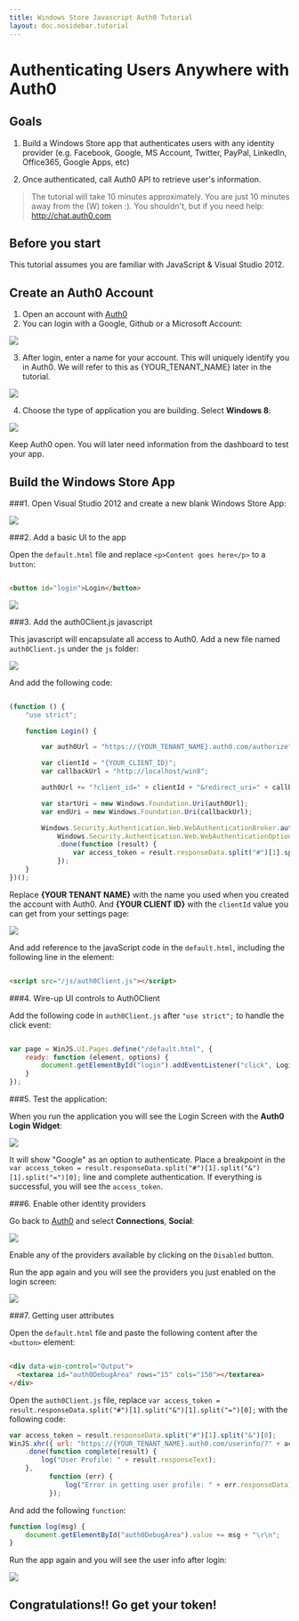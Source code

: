 ```yaml
---
title: Windows Store Javascript Auth0 Tutorial
layout: doc.nosidebar.tutorial
---
```


# Authenticating Users Anywhere with Auth0

## Goals

1. Build a Windows Store app that authenticates users with any identity provider (e.g. Facebook, Google, MS Account, Twitter, PayPal, LinkedIn, Office365, Google Apps, etc)

2. Once authenticated, call Auth0 API to retrieve user's information.

> The tutorial will take 10 minutes approximately. You are just 10 minutes away from the (W) token :). You shouldn't, but if you need help: http://chat.auth0.com

## Before you start

This tutorial assumes you are familiar with JavaScript & Visual Studio 2012.

## Create an Auth0 Account

1. Open an account with [Auth0](https://developers.auth0.com)
2. You can login with a Google, Github or a Microsoft Account:

![](../media/articles/windowsstore-js-auth0-tutorial/3dmCI.png)

3. After login, enter a name for your account. This will uniquely identify you in Auth0. We will refer to this as {YOUR_TENANT_NAME} later in the tutorial.

![](../media/articles/windowsstore-js-auth0-tutorial/3dmFE.png)

4. Choose the type of application you are building. Select __Windows 8__:

![](../media/articles/windowsstore-js-auth0-tutorial/3drhv.png)

Keep Auth0 open. You will later need information from the dashboard to test your app.

## Build the Windows Store App

###1. Open Visual Studio 2012 and create a new blank Windows Store App:

![](../media/articles/windowsstore-js-auth0-tutorial/windowsstore-javascript-step1.png)

###2. Add a basic UI to the app

Open the `default.html` file and replace `<p>Content goes here</p>` to a `button`:

```html

<button id="login">Login</button>
```

![](../media/articles/windowsstore-js-auth0-tutorial/windowsstore-javascript-step2.png)

###3. Add the auth0Client.js javascript

This javascript will encapsulate all access to Auth0. Add a new file named `auth0Client.js` under the `js` folder:

![](../media/articles/windowsstore-js-auth0-tutorial/windowsstore-javascript-step3.png)

And add the following code:

```javascript

(function () {
    "use strict";

    function Login() {

        var auth0Url = "https://{YOUR_TENANT_NAME}.auth0.com/authorize";

        var clientId = "{YOUR_CLIENT_ID}";
        var callbackUrl = "http://localhost/win8";

        auth0Url += "?client_id=" + clientId + "&redirect_uri=" + callbackUrl + "&response_type=token&scope=openid";

        var startUri = new Windows.Foundation.Uri(auth0Url);
        var endUri = new Windows.Foundation.Uri(callbackUrl);

        Windows.Security.Authentication.Web.WebAuthenticationBroker.authenticateAsync(
            Windows.Security.Authentication.Web.WebAuthenticationOptions.none, startUri, endUri)
            .done(function (result) {
                var access_token = result.responseData.split("#")[1].split("&")[1].split("=")[0];
            });
    }
})();
```

Replace __{YOUR TENANT NAME}__ with the name you used when you created the account with Auth0. And __{YOUR CLIENT ID}__ with the `clientId` value you can get from your settings page:

![](../media/articles/windowsstore-js-auth0-tutorial/3dqSy.png)

And add reference to the javaScript code in the `default.html`, including the following line in the <head> element:

```html

<script src="/js/auth0Client.js"></script>
```

###4. Wire-up UI controls to Auth0Client

Add the following code in `auth0Client.js` after `"use strict";` to handle the click event:

```javascript

var page = WinJS.UI.Pages.define("/default.html", {
    ready: function (element, options) {
        document.getElementById("login").addEventListener("click", Login, false);
    }
});
```

###5. Test the application:

When you run the application you will see the Login Screen with the __Auth0 Login Widget__:

![](../media/articles/windowsstore-js-auth0-tutorial/windowsstore-javascript-step5.png)

It will show "Google" as an option to authenticate. Place a breakpoint in the `var access_token = result.responseData.split("#")[1].split("&")[1].split("=")[0];` line and complete authentication. If everything is successful, you will see the `access_token`.

###6. Enable other identity providers

Go back to [Auth0](https://app.auth0.com) and select __Connections__, __Social__:

![](../media/articles/windowsstore-js-auth0-tutorial/3drDu.png)

Enable any of the providers available by clicking on the `Disabled` button.

Run the app again and you will see the providers you just enabled on the login screen:

![](../media/articles/windowsstore-js-auth0-tutorial/windowsstore-javascript-step6.2.png)

###7. Getting user attributes

Open the `default.html` file and paste the following content after the `<button>` element:

```html

<div data-win-control="Output">
  <textarea id="auth0DebugArea" rows="15" cols="150"></textarea>
</div>
```

Open the `auth0Client.js` file, replace `var access_token = result.responseData.split("#")[1].split("&")[1].split("=")[0];` with the following code:

```javascript
var access_token = result.responseData.split("#")[1].split("&")[0];
WinJS.xhr({ url: "https://{YOUR_TENANT_NAME}.auth0.com/userinfo/?" + access_token, responseType: "json" })
    .done(function complete(result) {
        log("User Profile: " + result.responseText);
    },
          function (err) {
              log("Error in getting user profile: " + err.responseData);
          });
```

And add the following `function`:

```javascript
function log(msg) {
    document.getElementById("auth0DebugArea").value += msg + "\r\n";
}
```

Run the app again and you will see the user info after login:

![](../media/articles/windowsstore-js-auth0-tutorial/windowsstore-javascript-step7.png)

## Congratulations!! Go get your token!
